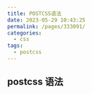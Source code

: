 ```yaml
---
title: POSTCSS语法
date: 2023-05-29 10:43:25
permalink: /pages/333091/
categories:
  - css
tags:
  - postcss
---
```


## postcss 语法
